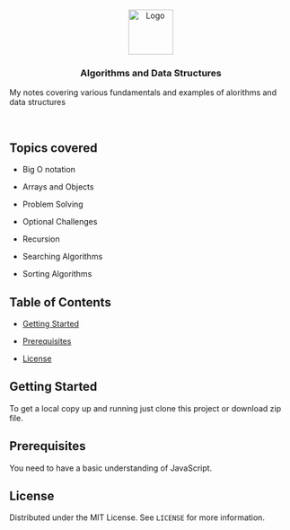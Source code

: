 
<!-- PROJECT LOGO -->

<br />

<p align="center">
<a href="#">
<img src="https://hackr.io/tutorials/learn-data-structures-algorithms/logo/logo-data-structures-algorithms?ver=1550834269"  alt="Logo"  width="80"  height="80">
</a>

  

<h3 align="center"> Algorithms and Data Structures </h3>

  

<p align="center">

My notes covering various fundamentals and examples of alorithms and data structures

<br />

</p>

</p>

  

<!-- TOPICS-->

  

## Topics covered

  

- Big O notation

  

- Arrays and Objects

  

- Problem Solving

  

- Optional Challenges

  

- Recursion

  

- Searching Algorithms


- Sorting Algorithms
  

## Table of Contents

  

-  [Getting Started](#getting-started)

  

-  [Prerequisites](#prerequisites)

  

-  [License](#license)

  

## Getting Started

  

To get a local copy up and running just clone this project or download zip file.

  

## Prerequisites

  

You need to have a basic understanding of JavaScript.

  

<!-- LICENSE -->

  

## License

  

Distributed under the MIT License. See `LICENSE` for more information.
